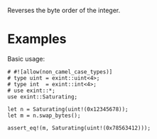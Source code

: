 Reverses the byte order of the integer.

# Examples

Basic usage:

```
# #![allow(non_camel_case_types)]
# type uint = exint::uint<4>;
# type int  = exint::int<4>;
# use exint::*;
use exint::Saturating;

let n = Saturating(uint!(0x12345678));
let m = n.swap_bytes();

assert_eq!(m, Saturating(uint!(0x78563412)));
```
